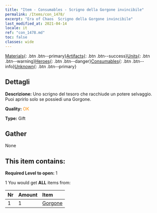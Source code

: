 ```yaml
---
title: "Item - Consumables - Scrigno della Gorgone invincibile"
permalink: /Items/con_1478/
excerpt: "Era of Chaos  Scrigno della Gorgone invincibile"
last_modified_at: 2021-04-14
locale: it
ref: "con_1478.md"
toc: false
classes: wide
---
```

 [Materials](/it/Items/){: .btn .btn--primary}[Artifacts](/it/Items/Artifacts/){: .btn .btn--success}[Units](/it/Items/Units/){: .btn .btn--warning}[Heroes](/it/Items/Heroes/){: .btn .btn--danger}[Consumables](/it/Items/Consumables/){: .btn .btn--info}[Unknown](/it/Items/Unknown/){: .btn .btn--primary}

## Dettagli
 **Descrizione:** Uno scrigno del tesoro che racchiude un potere selvaggio. Puoi aprirlo solo se possiedi una Gorgone.

 **Quality:** <span style="color: #FF8C00">OK</span>

 **Type:** Gift

## Gather

  None

## This item contains:

 **Required Level to open:** 1

 1 You would get **ALL** items  from:

  | Nr | Amount |     Item    |
  |:---|:-------|:------------|
  | 1 | 1 | [Gorgone](/it/Items/unt_257/) | 

